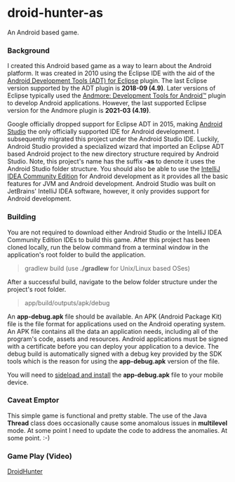 # droid-hunter-as
An Android based game.

### Background
I created this Android based game as a way to learn about the Android platform. It was
created in 2010 using the Eclipse IDE with the aid of the [Android Development Tools (ADT) 
for Eclipse](https://marketplace.eclipse.org/content/android-development-tools-eclipse) 
plugin. The last Eclipse version supported by the ADT plugin is **2018-09 (4.9)**. Later versions
of Eclipse typically used the [Andmore: Development Tools for Android™](https://marketplace.eclipse.org/content/andmore-development-tools-android%E2%84%A2) 
plugin to develop Android applications. However, the last supported Eclipse version for the Andmore plugin is **2021-03 (4.19)**.

Google officially dropped support for Eclipse ADT in 2015, making [Android Studio](https://developer.android.com/studio) the only 
officially supported IDE for Android development. I subsequently migrated this project under the
Android Studio IDE. Luckily, Android Studio provided a specialized wizard that imported an Eclipse
ADT based Android project to the new directory structure required by Android Studio. Note, this project's
name has the suffix **-as** to denote it uses the Android Studio folder structure. You should
also be able to use the [IntelliJ IDEA Community Edition](https://www.jetbrains.com/idea/download/other.html) for Android development as it provides 
all the basic features for JVM and Android development. Android Studio was built on JetBrains' 
IntelliJ IDEA software, however, it only provides support for Android development.

### Building
You are not required to download either Android Studio or the IntelliJ IDEA Community Edition IDEs
to build this game. After this project has been cloned locally, run the below command from a terminal 
window in the application's root folder to build the application.

> gradlew build (use **./gradlew** for Unix/Linux based OSes)

After a successful build, navigate to the below folder structure under the project's root folder.

> app/build/outputs/apk/debug

An **app-debug.apk** file should be available. An APK (Android Package Kit) file is the file format 
for applications used on the Android operating system. An APK file contains all the data an 
application needs, including all of the program's code, assets and resources. Android applications
must be signed with a certificate before you can deploy your application to a device. The debug build 
is automatically signed with a debug key provided by the SDK tools which is the reason for using the
**app-debug.apk** version of the file.

You will need to [sideload and install](https://www.howtogeek.com/313433/how-to-sideload-apps-on-android/)
the **app-debug.apk** file to your mobile device.

### Caveat Emptor
This simple game is functional and pretty stable. The use of the Java **Thread** class does 
occasionally cause some anomalous issues in **multilevel** mode. At some point I need to update the code 
to address the anomalies. At some point. :-)

### Game Play (Video)
[DroidHunter](https://github.com/user-attachments/assets/856ccf2b-b6e9-4c7e-879b-d994153f7c14)
